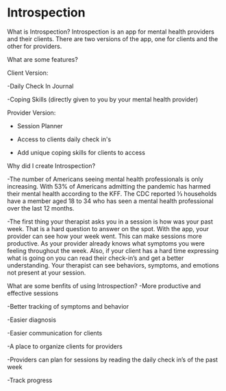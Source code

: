 # Introspection
What is Introspection?
Introspection is an app for mental health providers and their clients. There are two versions of the app, one for clients and the other for providers. 

What are some features?

Client Version:

-Daily Check In Journal

-Coping Skills (directly given to you by your mental health provider)

Provider Version:

- Session Planner

- Access to clients daily check in's

- Add unique coping skills for clients to access

Why did I create Introspection?

-The number of Americans seeing mental health professionals is only increasing. With 53% of Americans admitting the pandemic has harmed their mental health according to the KFF. The CDC reported ⅓  households have a member aged 18 to 34 who has seen a mental health professional over the last 12 months. 

-The first thing your therapist asks you in a session is how was your past week. That is a hard question to answer on the spot. With the app, your provider can see how your week went. This can make sessions more productive. As your provider already knows what symptoms you were feeling throughout the week. Also, if your client has a hard time expressing what is going on you can read their check-in’s and get a better understanding. Your therapist can see behaviors, symptoms, and emotions not present at your session. 

What are some benfits of using Introspection?
-More productive and effective sessions

-Better tracking of symptoms and behavior

-Easier diagnosis 

-Easier communication for clients 

-A place to organize clients for providers

-Providers can plan for sessions by reading the daily check in’s of the past week

-Track progress 

